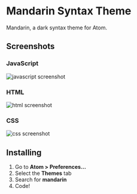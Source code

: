 Mandarin Syntax Theme
=====================

Mandarin, a dark syntax theme for Atom.


Screenshots
-----------

### JavaScript
![javascript screenshot](https://cloud.githubusercontent.com/assets/1631044/2688443/273165c2-c2a0-11e3-80e3-2c18d4cb4f61.png)


### HTML
![html screenshot](https://cloud.githubusercontent.com/assets/1631044/2688444/319d2e38-c2a0-11e3-8b21-1888032d8c45.png)


### CSS
![css screenshot](https://cloud.githubusercontent.com/assets/1631044/2688445/3b1bf4a8-c2a0-11e3-9585-f88f15ba6df6.png)


Installing
----------

1. Go to **Atom > Preferences...**
2. Select the **Themes** tab
3. Search for **mandarin**
4. Code!

